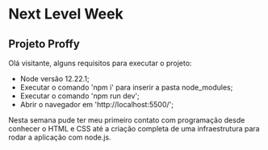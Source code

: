# Next Level Week

## Projeto Proffy

Olá visitante, alguns requisitos para executar o projeto:

- Node versão 12.22.1;
- Executar o comando 'npm i' para inserir a pasta node_modules;
- Executar o comando 'npm run dev';
- Abrir o navegador em 'http://localhost:5500/';

Nesta semana pude ter meu primeiro contato com programação desde conhecer o HTML e CSS até a criação completa de uma infraestrutura para rodar a aplicação com node.js. 
